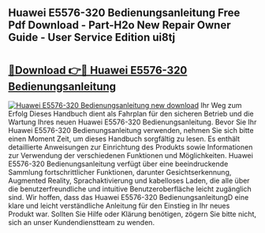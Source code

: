 ## Huawei E5576-320 Bedienungsanleitung Free Pdf Download - Part-H2o New Repair Owner Guide - User Service Edition ui8tj

# <h2><a href="http://df5jg8b.blite.top/?on=Huawei+E5576-320+Bedienungsanleitung">🔗Download 👉🔴 Huawei E5576-320 Bedienungsanleitung</a></h2>

[![Huawei E5576-320 Bedienungsanleitung new download](https://i.imgur.com/lujVjoI.png)](http://df5jg8b.blite.top/?on=Huawei+E5576-320+Bedienungsanleitung)
Ihr Weg zum Erfolg Dieses Handbuch dient als Fahrplan für den sicheren Betrieb und die Wartung Ihres neuen Huawei E5576-320 Bedienungsanleitung. Bevor Sie Ihr Huawei E5576-320 Bedienungsanleitung verwenden, nehmen Sie sich bitte einen Moment Zeit, um dieses Handbuch sorgfältig zu lesen. Es enthält detaillierte Anweisungen zur Einrichtung des Produkts sowie Informationen zur Verwendung der verschiedenen Funktionen und Möglichkeiten. Huawei E5576-320 Bedienungsanleitung verfügt über eine beeindruckende Sammlung fortschrittlicher Funktionen, darunter Gesichtserkennung, Augmented Reality, Sprachaktivierung und kabelloses Laden, die alle über die benutzerfreundliche und intuitive Benutzeroberfläche leicht zugänglich sind. Wir hoffen, dass das Huawei E5576-320 BedienungsanleitungD eine klare und leicht verständliche Anleitung für den Einstieg in Ihr neues Produkt war. Sollten Sie Hilfe oder Klärung benötigen, zögern Sie bitte nicht, sich an unser Kundendienstteam zu wenden.

